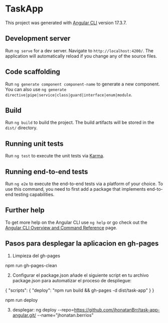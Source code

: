 # TaskApp

This project was generated with [Angular CLI](https://github.com/angular/angular-cli) version 17.3.7.

## Development server

Run `ng serve` for a dev server. Navigate to `http://localhost:4200/`. The application will automatically reload if you change any of the source files.

## Code scaffolding

Run `ng generate component component-name` to generate a new component. You can also use `ng generate directive|pipe|service|class|guard|interface|enum|module`.

## Build

Run `ng build` to build the project. The build artifacts will be stored in the `dist/` directory.

## Running unit tests

Run `ng test` to execute the unit tests via [Karma](https://karma-runner.github.io).

## Running end-to-end tests

Run `ng e2e` to execute the end-to-end tests via a platform of your choice. To use this command, you need to first add a package that implements end-to-end testing capabilities.

## Further help

To get more help on the Angular CLI use `ng help` or go check out the [Angular CLI Overview and Command Reference](https://angular.io/cli) page.

## Pasos para desplegar la aplicacion en gh-pages

1. Limpieza del gh-pages

npm run gh-pages-clean

2. Configurar el package.json
añade el siguiente script en tu archivo package.json para automatizar el proceso de despliegue:

{
  "scripts": {
    "deploy": "npm run build && gh-pages -d dist/task-app"
  }
}

npm run deploy

3. desplegar:
ng deploy --repo=https://github.com/jhonatanBrr/task-app-angular.git/ --name="jhonatan.berrios"
